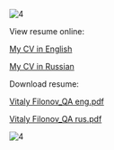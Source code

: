 ![4](https://user-images.githubusercontent.com/105596094/187687940-fff79161-79c1-4c1f-816e-2c6dd3912052.jpg)

View resume online:

[My CV in English](https://docs.google.com/document/d/1VuWk3oJjN3LO2XiaMPsdOHFvwVojtXdJapM4gPbljlg/edit?usp=sharing)

[My CV in Russian](https://docs.google.com/document/d/1dwA4V6qZrk3EyLmj1M9sNIysYjEBB1TldmI-NtKUDs0/edit?usp=sharing)

Download resume: 

[Vitaly Filonov_QA eng.pdf](https://github.com/Mutafrukt/My_CV/files/9461787/Vitaly.Filonov_QA.eng.pdf)

[Vitaly Filonov_QA rus.pdf](https://github.com/Mutafrukt/My_CV/files/9461790/Vitaly.Filonov_QA.rus.pdf)

![4](https://user-images.githubusercontent.com/105596094/187688167-73d8e505-6dca-4c6d-906b-f276e920e135.jpg)
